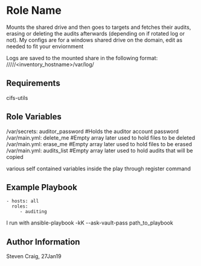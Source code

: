 Role Name
=========

Mounts the shared drive and then goes to targets and fetches their audits, erasing or deleting the audits afterwards (depending on if rotated log or not).
My configs are for a windows shared drive on the domain, edit as needed to fit your enviornment

Logs are saved to the mounted share in the following format: //<share>//<YYYY-MM-DD>/<inventory_hostname>/var/log/

Requirements
------------

cifs-utils

Role Variables
--------------

/var/secrets: auditor_password 		#Holds the auditor account password
/var/main.yml: delete_me 		#Empty array later used to hold files to be deleted
/var/main.yml: erase_me			#Empty array later used to hold files to be erased
/var/main.yml: audits_list		#Empty array later used to hold audits that will be copied
 
various self contained variables inside the play through register command


Example Playbook
----------------

    - hosts: all
      roles:
         - auditing

I run with ansible-playbook -kK --ask-vault-pass path_to_playbook

Author Information
------------------

Steven Craig, 27Jan19
